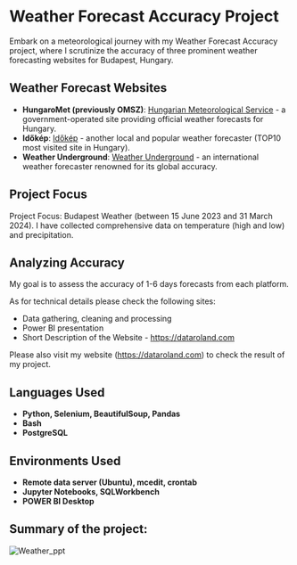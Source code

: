 # Weather Forecast Accuracy Project

Embark on a meteorological journey with my Weather Forecast Accuracy project, where I scrutinize the accuracy of three prominent weather forecasting websites for Budapest, Hungary.

## Weather Forecast Websites

- **HungaroMet (previously OMSZ)**: [Hungarian Meteorological Service](https://met.hu) - a government-operated site providing official weather forecasts for Hungary.
- **Időkép**: [Időkép](https://www.idokep.hu/) - another local and popular weather forecaster (TOP10 most visited site in Hungary).
- **Weather Underground**: [Weather Underground](https://www.wunderground.com/) - an international weather forecaster renowned for its global accuracy.

## Project Focus

Project Focus: Budapest Weather (between 15 June 2023 and 31 March 2024). I have collected comprehensive data on temperature (high and low) and precipitation.

## Analyzing Accuracy

My goal is to assess the accuracy of 1-6 days forecasts from each platform.




As for technical details please check the following sites:
 - Data gathering, cleaning and processing
 - Power BI presentation
 - Short Description of the Website - https://dataroland.com

Please also visit my website (https://dataroland.com) to check the result of my project.
<br />


<h2>Languages Used</h2>

- <b>Python, Selenium, BeautifulSoup, Pandas</b>
- <b>Bash</b>
- <b>PostgreSQL</b>


<h2>Environments Used </h2>

- <b>Remote data server (Ubuntu), mcedit, crontab</b>
- <b>Jupyter Notebooks, SQLWorkbench</b>
- <b>POWER BI Desktop</b>

<h2>Summary of the project:</h2>

![Weather_ppt](https://github.com/dataroland/Weather_Forecast_Accuracy_Comparision/assets/145594847/f2d89945-e178-483d-8789-1b828b6bee78)

